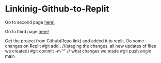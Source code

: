 # Linkinig-Github-to-Replit
 Go to second page [here!](https://lamisghanayem.github.io/Linkinig-Github-to-Replit/SecondPage)


Go to third page [here!](https://lamisghanayem.github.io/Linkinig-Github-to-Replit/ThirdPage)


Get the project from Github(Repo link) and added it to replit.
Do some changes on Replit
#git add . //(staging the changes, all new updates of files we created)
#git commit -m "" // what changes we made
#git push origin main